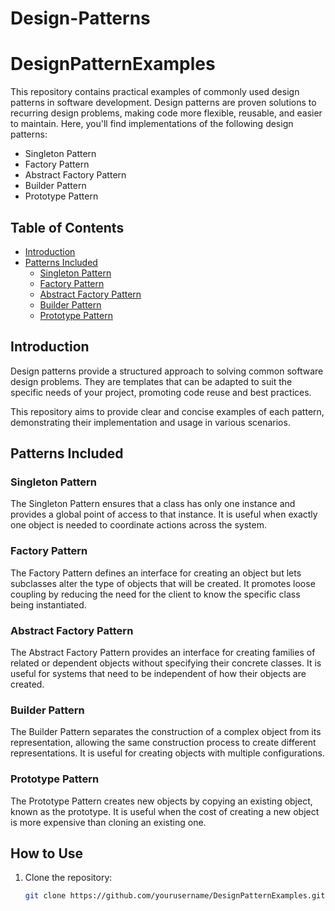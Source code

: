 # Design-Patterns

# DesignPatternExamples

This repository contains practical examples of commonly used design patterns in software development. Design patterns are proven solutions to recurring design problems, making code more flexible, reusable, and easier to maintain. Here, you'll find implementations of the following design patterns:

- Singleton Pattern
- Factory Pattern
- Abstract Factory Pattern
- Builder Pattern
- Prototype Pattern

## Table of Contents

- [Introduction](#introduction)
- [Patterns Included](#patterns-included)
  - [Singleton Pattern](#singleton-pattern)
  - [Factory Pattern](#factory-pattern)
  - [Abstract Factory Pattern](#abstract-factory-pattern)
  - [Builder Pattern](#builder-pattern)
  - [Prototype Pattern](#prototype-pattern)

## Introduction

Design patterns provide a structured approach to solving common software design problems. They are templates that can be adapted to suit the specific needs of your project, promoting code reuse and best practices.

This repository aims to provide clear and concise examples of each pattern, demonstrating their implementation and usage in various scenarios.

## Patterns Included

### Singleton Pattern

The Singleton Pattern ensures that a class has only one instance and provides a global point of access to that instance. It is useful when exactly one object is needed to coordinate actions across the system.



### Factory Pattern

The Factory Pattern defines an interface for creating an object but lets subclasses alter the type of objects that will be created. It promotes loose coupling by reducing the need for the client to know the specific class being instantiated.


### Abstract Factory Pattern

The Abstract Factory Pattern provides an interface for creating families of related or dependent objects without specifying their concrete classes. It is useful for systems that need to be independent of how their objects are created.


### Builder Pattern

The Builder Pattern separates the construction of a complex object from its representation, allowing the same construction process to create different representations. It is useful for creating objects with multiple configurations.


### Prototype Pattern

The Prototype Pattern creates new objects by copying an existing object, known as the prototype. It is useful when the cost of creating a new object is more expensive than cloning an existing one.


## How to Use

1. Clone the repository:
   ```bash
   git clone https://github.com/yourusername/DesignPatternExamples.git
